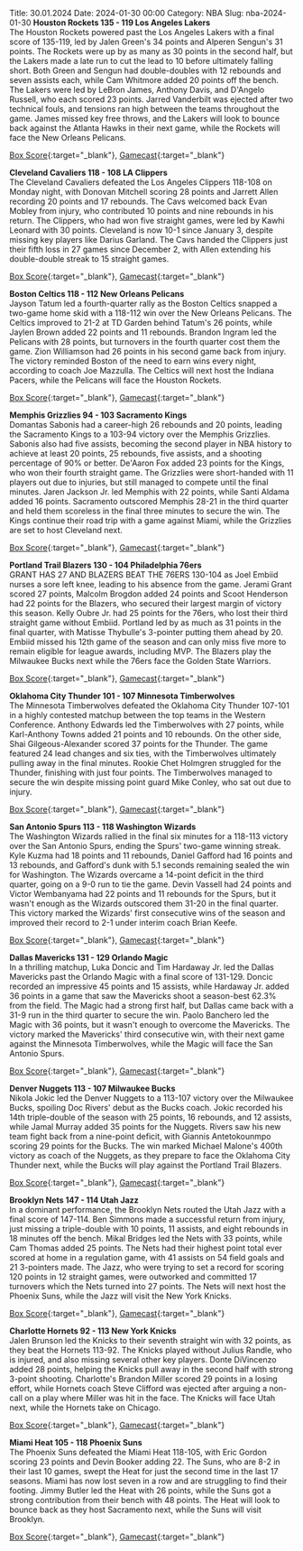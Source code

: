 Title: 30.01.2024
Date: 2024-01-30 00:00
Category: NBA 
Slug: nba-2024-01-30 
**Houston Rockets 135 - 119 Los Angeles Lakers**  
The Houston Rockets powered past the Los Angeles Lakers with a final score of 135-119, led by Jalen Green's 34 points and Alperen Sengun's 31 points. The Rockets were up by as many as 30 points in the second half, but the Lakers made a late run to cut the lead to 10 before ultimately falling short. Both Green and Sengun had double-doubles with 12 rebounds and seven assists each, while Cam Whitmore added 20 points off the bench. The Lakers were led by LeBron James, Anthony Davis, and D'Angelo Russell, who each scored 23 points. Jarred Vanderbilt was ejected after two technical fouls, and tensions ran high between the teams throughout the game. James missed key free throws, and the Lakers will look to bounce back against the Atlanta Hawks in their next game, while the Rockets will face the New Orleans Pelicans. 

[Box Score](https://www.nba.com/game/lal-vs-hou-0022300662/box-score){:target="_blank"}, [Gamecast](https://www.nba.com/game/lal-vs-hou-0022300662){:target="_blank"}<br>

**Cleveland Cavaliers 118 - 108 LA Clippers**  
The Cleveland Cavaliers defeated the Los Angeles Clippers 118-108 on Monday night, with Donovan Mitchell scoring 28 points and Jarrett Allen recording 20 points and 17 rebounds. The Cavs welcomed back Evan Mobley from injury, who contributed 10 points and nine rebounds in his return. The Clippers, who had won five straight games, were led by Kawhi Leonard with 30 points. Cleveland is now 10-1 since January 3, despite missing key players like Darius Garland. The Cavs handed the Clippers just their fifth loss in 27 games since December 2, with Allen extending his double-double streak to 15 straight games.  

[Box Score](https://www.nba.com/game/lac-vs-cle-0022300658/box-score){:target="_blank"}, [Gamecast](https://www.nba.com/game/lac-vs-cle-0022300658){:target="_blank"}<br>

**Boston Celtics 118 - 112 New Orleans Pelicans**  
Jayson Tatum led a fourth-quarter rally as the Boston Celtics snapped a two-game home skid with a 118-112 win over the New Orleans Pelicans. The Celtics improved to 21-2 at TD Garden behind Tatum's 26 points, while Jaylen Brown added 22 points and 11 rebounds. Brandon Ingram led the Pelicans with 28 points, but turnovers in the fourth quarter cost them the game. Zion Williamson had 26 points in his second game back from injury. The victory reminded Boston of the need to earn wins every night, according to coach Joe Mazzulla. The Celtics will next host the Indiana Pacers, while the Pelicans will face the Houston Rockets. 

[Box Score](https://www.nba.com/game/nop-vs-bos-0022300659/box-score){:target="_blank"}, [Gamecast](https://www.nba.com/game/nop-vs-bos-0022300659){:target="_blank"}<br>

**Memphis Grizzlies 94 - 103 Sacramento Kings**  
Domantas Sabonis had a career-high 26 rebounds and 20 points, leading the Sacramento Kings to a 103-94 victory over the Memphis Grizzlies. Sabonis also had five assists, becoming the second player in NBA history to achieve at least 20 points, 25 rebounds, five assists, and a shooting percentage of 90% or better. De'Aaron Fox added 23 points for the Kings, who won their fourth straight game. The Grizzlies were short-handed with 11 players out due to injuries, but still managed to compete until the final minutes. Jaren Jackson Jr. led Memphis with 22 points, while Santi Aldama added 16 points. Sacramento outscored Memphis 28-21 in the third quarter and held them scoreless in the final three minutes to secure the win. The Kings continue their road trip with a game against Miami, while the Grizzlies are set to host Cleveland next. 

[Box Score](https://www.nba.com/game/sac-vs-mem-0022300663/box-score){:target="_blank"}, [Gamecast](https://www.nba.com/game/sac-vs-mem-0022300663){:target="_blank"}<br>

**Portland Trail Blazers 130 - 104 Philadelphia 76ers**  
GRANT HAS 27 AND BLAZERS BEAT THE 76ERS 130-104 as Joel Embiid nurses a sore left knee, leading to his absence from the game. Jerami Grant scored 27 points, Malcolm Brogdon added 24 points and Scoot Henderson had 22 points for the Blazers, who secured their largest margin of victory this season. Kelly Oubre Jr. had 25 points for the 76ers, who lost their third straight game without Embiid. Portland led by as much as 31 points in the final quarter, with Matisse Thybulle's 3-pointer putting them ahead by 20. Embiid missed his 12th game of the season and can only miss five more to remain eligible for league awards, including MVP. The Blazers play the Milwaukee Bucks next while the 76ers face the Golden State Warriors. 

[Box Score](https://www.nba.com/game/phi-vs-por-0022300668/box-score){:target="_blank"}, [Gamecast](https://www.nba.com/game/phi-vs-por-0022300668){:target="_blank"}<br>

**Oklahoma City Thunder 101 - 107 Minnesota Timberwolves**  
The Minnesota Timberwolves defeated the Oklahoma City Thunder 107-101 in a highly contested matchup between the top teams in the Western Conference. Anthony Edwards led the Timberwolves with 27 points, while Karl-Anthony Towns added 21 points and 10 rebounds. On the other side, Shai Gilgeous-Alexander scored 37 points for the Thunder. The game featured 24 lead changes and six ties, with the Timberwolves ultimately pulling away in the final minutes. Rookie Chet Holmgren struggled for the Thunder, finishing with just four points. The Timberwolves managed to secure the win despite missing point guard Mike Conley, who sat out due to injury. 

[Box Score](https://www.nba.com/game/min-vs-okc-0022300664/box-score){:target="_blank"}, [Gamecast](https://www.nba.com/game/min-vs-okc-0022300664){:target="_blank"}<br>

**San Antonio Spurs 113 - 118 Washington Wizards**  
The Washington Wizards rallied in the final six minutes for a 118-113 victory over the San Antonio Spurs, ending the Spurs' two-game winning streak. Kyle Kuzma had 18 points and 11 rebounds, Daniel Gafford had 16 points and 13 rebounds, and Gafford's dunk with 5.1 seconds remaining sealed the win for Washington. The Wizards overcame a 14-point deficit in the third quarter, going on a 9-0 run to tie the game. Devin Vassell had 24 points and Victor Wembanyama had 22 points and 11 rebounds for the Spurs, but it wasn't enough as the Wizards outscored them 31-20 in the final quarter. This victory marked the Wizards' first consecutive wins of the season and improved their record to 2-1 under interim coach Brian Keefe. 

[Box Score](https://www.nba.com/game/was-vs-sas-0022300665/box-score){:target="_blank"}, [Gamecast](https://www.nba.com/game/was-vs-sas-0022300665){:target="_blank"}<br>

**Dallas Mavericks 131 - 129 Orlando Magic**  
In a thrilling matchup, Luka Doncic and Tim Hardaway Jr. led the Dallas Mavericks past the Orlando Magic with a final score of 131-129. Doncic recorded an impressive 45 points and 15 assists, while Hardaway Jr. added 36 points in a game that saw the Mavericks shoot a season-best 62.3% from the field. The Magic had a strong first half, but Dallas came back with a 31-9 run in the third quarter to secure the win. Paolo Banchero led the Magic with 36 points, but it wasn't enough to overcome the Mavericks. The victory marked the Mavericks' third consecutive win, with their next game against the Minnesota Timberwolves, while the Magic will face the San Antonio Spurs. 

[Box Score](https://www.nba.com/game/orl-vs-dal-0022300666/box-score){:target="_blank"}, [Gamecast](https://www.nba.com/game/orl-vs-dal-0022300666){:target="_blank"}<br>

**Denver Nuggets 113 - 107 Milwaukee Bucks**  
Nikola Jokic led the Denver Nuggets to a 113-107 victory over the Milwaukee Bucks, spoiling Doc Rivers' debut as the Bucks coach. Jokic recorded his 14th triple-double of the season with 25 points, 16 rebounds, and 12 assists, while Jamal Murray added 35 points for the Nuggets. Rivers saw his new team fight back from a nine-point deficit, with Giannis Antetokounmpo scoring 29 points for the Bucks. The win marked Michael Malone's 400th victory as coach of the Nuggets, as they prepare to face the Oklahoma City Thunder next, while the Bucks will play against the Portland Trail Blazers. 

[Box Score](https://www.nba.com/game/mil-vs-den-0022300667/box-score){:target="_blank"}, [Gamecast](https://www.nba.com/game/mil-vs-den-0022300667){:target="_blank"}<br>

**Brooklyn Nets 147 - 114 Utah Jazz**  
In a dominant performance, the Brooklyn Nets routed the Utah Jazz with a final score of 147-114. Ben Simmons made a successful return from injury, just missing a triple-double with 10 points, 11 assists, and eight rebounds in 18 minutes off the bench. Mikal Bridges led the Nets with 33 points, while Cam Thomas added 25 points. The Nets had their highest point total ever scored at home in a regulation game, with 41 assists on 54 field goals and 21 3-pointers made. The Jazz, who were trying to set a record for scoring 120 points in 12 straight games, were outworked and committed 17 turnovers which the Nets turned into 27 points. The Nets will next host the Phoenix Suns, while the Jazz will visit the New York Knicks. 

[Box Score](https://www.nba.com/game/uta-vs-bkn-0022300660/box-score){:target="_blank"}, [Gamecast](https://www.nba.com/game/uta-vs-bkn-0022300660){:target="_blank"}<br>

**Charlotte Hornets 92 - 113 New York Knicks**  
Jalen Brunson led the Knicks to their seventh straight win with 32 points, as they beat the Hornets 113-92. The Knicks played without Julius Randle, who is injured, and also missing several other key players. Donte DiVincenzo added 28 points, helping the Knicks pull away in the second half with strong 3-point shooting. Charlotte's Brandon Miller scored 29 points in a losing effort, while Hornets coach Steve Clifford was ejected after arguing a non-call on a play where Miller was hit in the face. The Knicks will face Utah next, while the Hornets take on Chicago. 

[Box Score](https://www.nba.com/game/nyk-vs-cha-0022300657/box-score){:target="_blank"}, [Gamecast](https://www.nba.com/game/nyk-vs-cha-0022300657){:target="_blank"}<br>

**Miami Heat 105 - 118 Phoenix Suns**  
The Phoenix Suns defeated the Miami Heat 118-105, with Eric Gordon scoring 23 points and Devin Booker adding 22. The Suns, who are 8-2 in their last 10 games, swept the Heat for just the second time in the last 17 seasons. Miami has now lost seven in a row and are struggling to find their footing. Jimmy Butler led the Heat with 26 points, while the Suns got a strong contribution from their bench with 48 points. The Heat will look to bounce back as they host Sacramento next, while the Suns will visit Brooklyn. 

[Box Score](https://www.nba.com/game/phx-vs-mia-0022300661/box-score){:target="_blank"}, [Gamecast](https://www.nba.com/game/phx-vs-mia-0022300661){:target="_blank"}<br>

